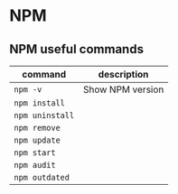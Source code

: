 # NPM

## NPM useful commands

| command                    | description                                     |
|----------------------------|-------------------------------------------------|
| `npm -v`                   | Show NPM version                                |
| `npm install`              |                                                 |
| `npm uninstall`            |                                                 |
| `npm remove`               |                                                 |
| `npm update`               |                                                 |
| `npm start`                |                                                 |
| `npm audit`                |                                                 |
| `npm outdated`             |                                                 |
